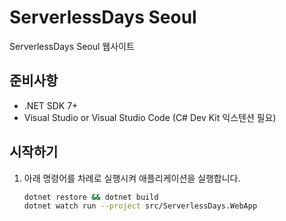 # ServerlessDays Seoul

ServerlessDays Seoul 웹사이트


## 준비사항

- .NET SDK 7+
- Visual Studio or Visual Studio Code (C# Dev Kit 익스텐션 필요)

## 시작하기

1. 아래 명령어를 차례로 실행시켜 애플리케이션을 실행합니다.

    ```bash
    dotnet restore && dotnet build
    dotnet watch run --project src/ServerlessDays.WebApp
    ```
